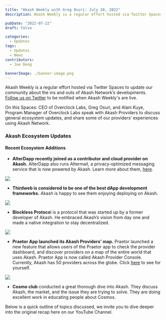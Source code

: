 ```yaml
---
title: "Akash Weekly with Greg Osuri: July 20, 2022"
description: Akash Weekly is a regular effort hosted via Twitter Spaces to update our community about the ins and outs of Akash Network’s developments. Follow us on Twitter to be notified when Akash Weekly's are live.

pubDate: "2022-07-22"
draft: false

categories:
  - Updates
tags:
  - Updates
  - News
contributors:
  - Joe Deng

bannerImage: ./banner-image.png
---
```


Akash Weekly is a regular effort hosted via Twitter Spaces to update our community about the ins and outs of Akash Network’s developments. [Follow us on Twitter](https://x.com/akashnet) to be notified when Akash Weekly's are live.

On this Spaces: CEO of Overclock Labs, Greg Osuri, and Alani Kuye, Program Manager of Overclock Labs speak with Akash Providers to discuss general ecosystem updates, and share some of our providers’ experiences using Akash Network.

### **Akash Ecosystem Updates**

#### **Recent Ecosystem Additions**

- **AlterDapp recently joined as a contributor and cloud provider on Akash.** AlterDapp also runs Altermail, a privacy-optimized messaging service that is now powered by Akash. Learn more about them, [here](https://altermail.live/).

![](https://www.datocms-assets.com/45776/1658528315-unnamed-1.png)

- **Thirdweb is considered to be one of the best dApp development frameworks.** Akash is happy to see them enjoying deploying on Akash.

![](https://www.datocms-assets.com/45776/1658528360-unnamed-2.png)

- **Blockless Protoco**l is a protocol that was started up by a former developer of Akash. He embraced Akash’s vision from day one and made a native integration to stay decentralized.

![](https://www.datocms-assets.com/45776/1658528393-unnamed-3.png)

- **Praetor App launched its Akash Providers' map.** Praetor launched a new feature that allows users of the Praetor app to check the provider dashboard, and discover providers on a map of the entire world that uses Akash. Praetor App is now called Akash Provider Console. Currently, Akash has 50 providers across the globe. Click [here](https://console.akash.network/providers) to see for yourself.

![](https://www.datocms-assets.com/45776/1658528480-unnamed-4.png)

- **Cosmo club** conducted a great thorough dive into Akash. They discuss Akash, the market, and the issue they are trying to solve. They are doing excellent work in educating people about Cosmos.

Below is a quick outline of topics discussed, we invite you to dive deeper into the original recap here on our YouTube Channel.
